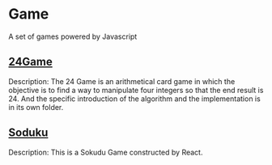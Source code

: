 # Game
A set of games powered by Javascript

## [24Game](https://github.com/GXwar/Game/tree/master/24-Game)
Description:
The 24 Game is an arithmetical card game in which the objective is to find a way to manipulate four integers so that the end result is 24. And the specific introduction of the algorithm and the implementation is in its own folder.

## [Soduku](http://htmlpreview.github.io/?https://github.com/GXwar/Game/blob/master/Sudoku/index.html)
Description:
This is a Sokudu Game constructed by React.

